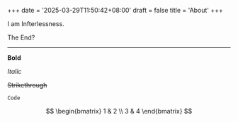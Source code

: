 +++
date = '2025-03-29T11:50:42+08:00'
draft = false
title = 'About'
+++

I am Infterlessness.

The End?

---

**Bold**

*Italic*

~~Strikethrough~~

`Code`

$$
\begin{bmatrix}
1 & 2 \\
3 & 4
\end{bmatrix}
$$